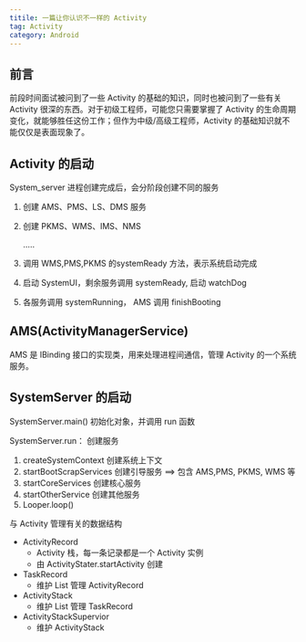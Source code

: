 ```yaml
---
titile: 一篇让你认识不一样的 Activity
tag: Activity
category: Android
---
```


## 前言

前段时间面试被问到了一些 Activity 的基础的知识，同时也被问到了一些有关 Activity 很深的东西。对于初级工程师，可能您只需要掌握了 Activity 的生命周期变化，就能够胜任这份工作；但作为中级/高级工程师，Activity 的基础知识就不能仅仅是表面现象了。

## Activity 的启动

System_server 进程创建完成后，会分阶段创建不同的服务

1. 创建 AMS、PMS、LS、DMS 服务

2. 创建 PKMS、WMS、IMS、NMS

   …..

3. 调用 WMS,PMS,PKMS 的systemReady 方法，表示系统启动完成

4. 启动 SystemUI，剩余服务调用 systemReady, 启动 watchDog

5. 各服务调用 systemRunning， AMS 调用 finishBooting



## AMS(ActivityManagerService)

AMS 是 IBinding 接口的实现类，用来处理进程间通信，管理 Activity 的一个系统服务。

## SystemServer 的启动

SystemServer.main() 初始化对象，并调用 run 函数

SystemServer.run： 创建服务

1. createSystemContext 创建系统上下文
2. startBootScrapServices 创建引导服务  ==> 包含 AMS,PMS, PKMS, WMS 等
3. startCoreServices 创建核心服务
4. startOtherService 创建其他服务
5. Looper.loop() 

与 Activity 管理有关的数据结构

* ActivityRecord
  * Activity 栈，每一条记录都是一个 Activity 实例
  * 由 ActivityStater.startActivity 创建
* TaskRecord
  * 维护 List<ActivityRecord> 管理 ActivityRecord
* ActivityStack
  * 维护 List<TaskRecord> 管理 TaskRecord
* ActivityStackSupervior
  * 维护 ActivityStack